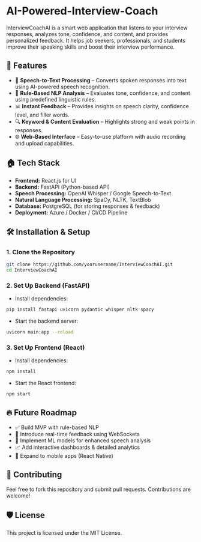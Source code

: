 # AI-Powered-Interview-Coach

InterviewCoachAI is a smart web application that listens to your interview responses, analyzes tone, confidence, and content, and provides personalized feedback. It helps job seekers, professionals, and students improve their speaking skills and boost their interview performance.

## 🚀 Features
- 🎤 **Speech-to-Text Processing** – Converts spoken responses into text using AI-powered speech recognition.
- 🧠 **Rule-Based NLP Analysis** – Evaluates tone, confidence, and content using predefined linguistic rules.
- 📊 **Instant Feedback** – Provides insights on speech clarity, confidence level, and filler words.
- 🔍 **Keyword & Content Evaluation** – Highlights strong and weak points in responses.
- 🌐 **Web-Based Interface** – Easy-to-use platform with audio recording and upload capabilities.

## 🏠 Tech Stack
- **Frontend:** React.js for UI
- **Backend:** FastAPI (Python-based API)
- **Speech Processing:** OpenAI Whisper / Google Speech-to-Text
- **Natural Language Processing:** SpaCy, NLTK, TextBlob
- **Database:** PostgreSQL (for storing responses & feedback)
- **Deployment:** Azure / Docker / CI/CD Pipeline

## 🛠️ Installation & Setup

### **1. Clone the Repository**
```sh
git clone https://github.com/yourusername/InterviewCoachAI.git
cd InterviewCoachAI
```

### **2. Set Up Backend (FastAPI)**
- Install dependencies:
```sh
pip install fastapi uvicorn pydantic whisper nltk spacy
```
- Start the backend server:
```sh
uvicorn main:app --reload
```

### **3. Set Up Frontend (React)**
- Install dependencies:
```sh
npm install
```
- Start the React frontend:
```sh
npm start
```

## 🔥 Future Roadmap
- ✅ Build MVP with rule-based NLP
- 🚀 Introduce real-time feedback using WebSockets
- 🤖 Implement ML models for enhanced speech analysis
- 📈 Add interactive dashboards & detailed analytics
- 📲 Expand to mobile apps (React Native)

## 🤝 Contributing
Feel free to fork this repository and submit pull requests. Contributions are welcome!

## 🛡️ License
This project is licensed under the MIT License.


